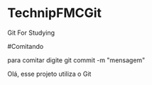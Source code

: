 # TechnipFMCGit
Git For Studying

#Comitando

para comitar digite git commit -m "mensagem"

Olá, esse projeto utiliza o Git

